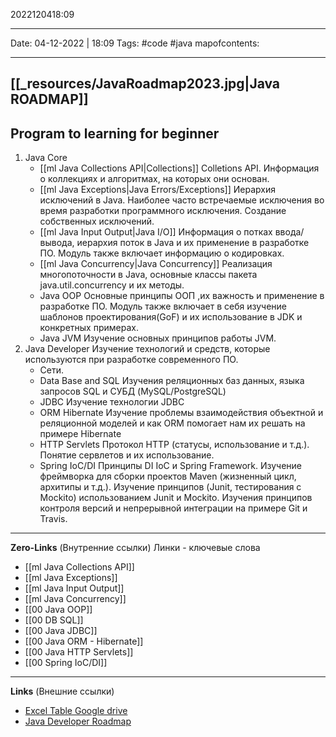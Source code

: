 2022120418:09
___
Date: 04-12-2022 | 18:09
Tags: #code #java
mapofcontents:
___
## [[_resources/JavaRoadmap2023.jpg|Java ROADMAP]]

## Program to learning for beginner

 1. Java Core
	* [[ml Java Collections API|Collections]]
		 Colletions API. Информация о коллекциях и алгоритмах, на которых они основан.
	* [[ml Java Exceptions|Java Errors/Exceptions]]
		 Иерархия исключений в Java. Наиболее часто встречаемые исключения во время разработки программного исключения. Создание собственных исключений. 
	* [[ml Java Input Output|Java I/O]]
		 Информация о потках ввода/вывода, иерархия поток в Java и их применение в разработке ПО. Модуль также включает информацию о кодировках.
	* [[ml Java Concurrency|Java Concurrency]]
		 Реализация многопоточности в Java, основные классы пакета java.util.concurrency и их методы.
	* Java OOP
		 Основные принципы ООП ,их важность и применение в разработке ПО. Модуль также включает в себя изучение шаблонов проектирования(GoF) и их использование в JDK и конкретных примерах.
	* Java JVM
		 Изучение основных принципов работы JVM.
 2. Java Developer 
		Изучение технологий и средств, которые используются при разработке современного ПО.
	- Сети.
	* Data Base and SQL
		Изучения реляционных баз данных, языка запросов SQL и СУБД (MySQL/PostgreSQL) 
	* JDBC
		Изучение технологии JDBC
	* ORM Hibernate
		Изучение проблемы взаимодействия объектной и реляционной моделей и как ORM помогает нам их решать на примере Hibernate
	* HTTP Servlets
		Протокол HTTP (статусы, использование и т.д.). Понятие сервлетов и их использование. 
	* Spring IoC/DI
		 Принципы DI IoC и Spring Framework. Изучение фреймворка для сборки проектов Maven (жизненный цикл, архитипы и т.д.). Изучение принципов (Junit, тестирования с Mockito) использованием Junit и Mockito. Изучения принципов контроля версий и непрерывной интеграции на примере Git и Travis. 

-----
**Zero-Links**  (Внутренние ссылки) Линки - ключевые слова
- [[ml Java Collections API]]
- [[ml Java Exceptions]]
- [[ml Java Input Output]]
- [[ml Java Concurrency]]
- [[00 Java OOP]]
- [[00 DB SQL]]
- [[00 Java JDBC]]
- [[00 Java ORM - Hibernate]]
- [[00 Java HTTP Servlets]]
- [[00 Spring IoC/DI]]
------
**Links** (Внешние ссылки)
- [Excel Table Google drive](https://docs.google.com/spreadsheets/d/168y6meQEXg6XGlj0L99CIzWen9j3WtU8n63PJ4A_724/edit#gid=0)
- [Java Developer Roadmap](https://github.com/s4kibs4mi/java-developer-roadmap#roadmap)
